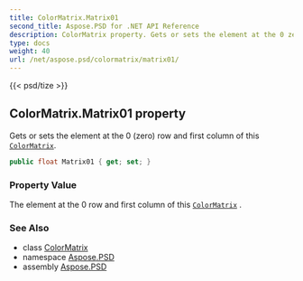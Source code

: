 ```yaml
---
title: ColorMatrix.Matrix01
second_title: Aspose.PSD for .NET API Reference
description: ColorMatrix property. Gets or sets the element at the 0 zero row and first column of this ColorMatrix
type: docs
weight: 40
url: /net/aspose.psd/colormatrix/matrix01/
---
```

{{< psd/tize >}}
## ColorMatrix.Matrix01 property

Gets or sets the element at the 0 (zero) row and first column of this [`ColorMatrix`](../).

```csharp
public float Matrix01 { get; set; }
```

### Property Value

The element at the 0 row and first column of this [`ColorMatrix`](../) .

### See Also

* class [ColorMatrix](../)
* namespace [Aspose.PSD](../../../aspose.psd/)
* assembly [Aspose.PSD](../../../)


